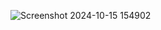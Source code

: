 ![Screenshot 2024-10-15 154902](https://github.com/user-attachments/assets/0f6afc97-f306-4f7d-a3ee-5a74a0a90944)
